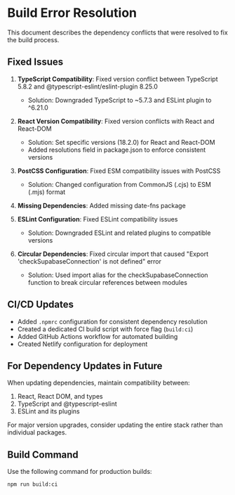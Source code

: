 # Build Error Resolution

This document describes the dependency conflicts that were resolved to fix the build process.

## Fixed Issues

1. **TypeScript Compatibility**: Fixed version conflict between TypeScript 5.8.2 and @typescript-eslint/eslint-plugin 8.25.0
   - Solution: Downgraded TypeScript to ~5.7.3 and ESLint plugin to ^6.21.0

2. **React Version Compatibility**: Fixed version conflicts with React and React-DOM
   - Solution: Set specific versions (18.2.0) for React and React-DOM
   - Added resolutions field in package.json to enforce consistent versions

3. **PostCSS Configuration**: Fixed ESM compatibility issues with PostCSS
   - Solution: Changed configuration from CommonJS (.cjs) to ESM (.mjs) format

4. **Missing Dependencies**: Added missing date-fns package

5. **ESLint Configuration**: Fixed ESLint compatibility issues
   - Solution: Downgraded ESLint and related plugins to compatible versions

6. **Circular Dependencies**: Fixed circular import that caused "Export 'checkSupabaseConnection' is not defined" error
   - Solution: Used import alias for the checkSupabaseConnection function to break circular references between modules

## CI/CD Updates

- Added `.npmrc` configuration for consistent dependency resolution
- Created a dedicated CI build script with force flag (`build:ci`)
- Added GitHub Actions workflow for automated building
- Created Netlify configuration for deployment

## For Dependency Updates in Future

When updating dependencies, maintain compatibility between:

1. React, React DOM, and types
2. TypeScript and @typescript-eslint
3. ESLint and its plugins

For major version upgrades, consider updating the entire stack rather than individual packages.

## Build Command

Use the following command for production builds:

```bash
npm run build:ci
``` 